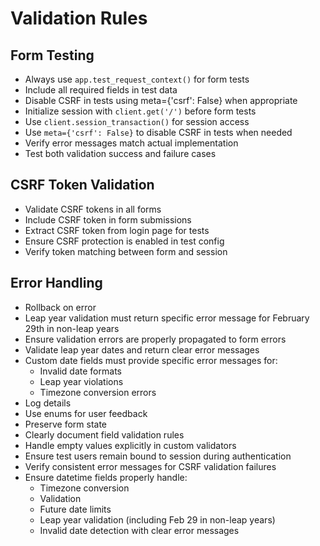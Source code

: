 # Validation Rules
## Form Testing
- Always use `app.test_request_context()` for form tests
- Include all required fields in test data
- Disable CSRF in tests using meta={'csrf': False} when appropriate
- Initialize session with `client.get('/')` before form tests
- Use `client.session_transaction()` for session access
- Use `meta={'csrf': False}` to disable CSRF in tests when needed
- Verify error messages match actual implementation
- Test both validation success and failure cases

## CSRF Token Validation
- Validate CSRF tokens in all forms
- Include CSRF token in form submissions
- Extract CSRF token from login page for tests
- Ensure CSRF protection is enabled in test config
- Verify token matching between form and session

## Error Handling
- Rollback on error
- Leap year validation must return specific error message for February 29th in non-leap years
- Ensure validation errors are properly propagated to form errors
- Validate leap year dates and return clear error messages
- Custom date fields must provide specific error messages for:
  - Invalid date formats
  - Leap year violations
  - Timezone conversion errors
- Log details
- Use enums for user feedback
- Preserve form state
- Clearly document field validation rules
- Handle empty values explicitly in custom validators
- Ensure test users remain bound to session during authentication
- Verify consistent error messages for CSRF validation failures
- Ensure datetime fields properly handle:
  - Timezone conversion
  - Validation
  - Future date limits
  - Leap year validation (including Feb 29 in non-leap years)
  - Invalid date detection with clear error messages

